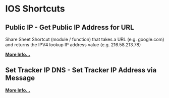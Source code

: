 # IOS Shortcuts
## Public IP - Get Public IP Address for URL

Share Sheet Shortcut (module / function) that takes a URL (e.g. google.com) and returns the IPV4 lookup IP address value (e.g. 216.58.213.78)

**[More Info...](https://github.com/sebrighte/IOS_Shortcuts/tree/main/PublicIP)**

## Set Tracker IP DNS - Set Tracker IP Address via Message

**[More Info...](https://github.com/sebrighte/IOS_Shortcuts/tree/main/TrackerIP)**


